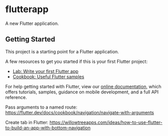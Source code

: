 # flutterapp

A new Flutter application.

## Getting Started

This project is a starting point for a Flutter application.

A few resources to get you started if this is your first Flutter project:

- [Lab: Write your first Flutter app](https://flutter.dev/docs/get-started/codelab)
- [Cookbook: Useful Flutter samples](https://flutter.dev/docs/cookbook)

For help getting started with Flutter, view our
[online documentation](https://flutter.dev/docs), which offers tutorials,
samples, guidance on mobile development, and a full API reference.



Pass arguments to a named route:
https://flutter.dev/docs/cookbook/navigation/navigate-with-arguments

Create tab in Flutter:
https://willowtreeapps.com/ideas/how-to-use-flutter-to-build-an-app-with-bottom-navigation